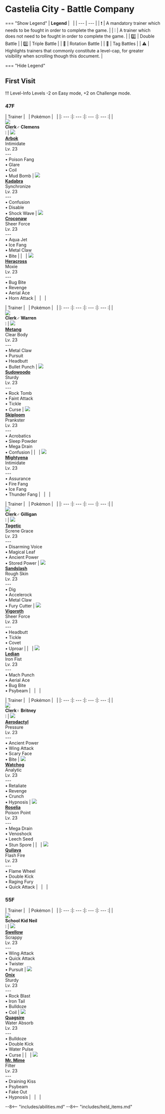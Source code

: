 # Castelia City - Battle Company

=== "Show Legend"
    | __Legend__ | &nbsp; |
    | --- | --- |
    | :exclamation: | A mandatory trainer which needs to be fought in order to complete the game. |
    | :grey_exclamation: | A trainer which does not need to be fought in order to complete the game. |
    | :two:  | Double Battle | 
    |  :three:  | Triple Battle |
    | :arrows_counterclockwise:  | Rotation Battle |
    | :handshake: | Tag Battles |
    | :warning: | Highlights trainers that commonly constitute a level-cap, for greater visibility when scrolling though this document. |

=== "Hide Legend"
&nbsp;

## First Visit

!!! Level-Info
    Levels -2 on Easy mode, +2 on Challenge mode.


### 47F

| Trainer | &nbsp; | Pokémon | &nbsp; |
|: --- :|: --- :|: --- :|: --- :|
| <br>![][Clerk♂Clemens]<br>__Clerk♂ Clemens__<br>:grey_exclamation:  | ![][24] <br> __[Arbok]__ <br>Intimidate<br>Lv. 23<br>---<br>• Poison Fang<br>• Glare<br>• Coil<br>• Mud Bomb | ![][64] <br> __[Kadabra]__ <br>Synchronize<br>Lv. 23<br>---<br>• Confusion<br>• Disable<br>• Shock Wave | ![][159] <br> __[Croconaw]__ <br>Sheer Force<br>Lv. 23<br>---<br>• Aqua Jet<br>• Ice Fang<br>• Metal Claw<br>• Bite |
| &nbsp; | ![][214] <br> __[Heracross]__ <br>Moxie<br>Lv. 23<br>---<br>• Bug Bite<br>• Revenge<br>• Aerial Ace<br>• Horn Attack | &nbsp; | &nbsp; |

| Trainer | &nbsp; | Pokémon | &nbsp; |
|: --- :|: --- :|: --- :|: --- :|
| <br>![][Clerk♂Warren]<br>__Clerk♂ Warren__<br>:grey_exclamation:  | ![][375] <br> __[Metang]__ <br>Clear Body<br>Lv. 23<br>---<br>• Metal Claw<br>• Pursuit<br>• Headbutt<br>• Bullet Punch | ![][185] <br> __[Sudowoodo]__ <br>Sturdy<br>Lv. 23<br>---<br>• Rock Tomb<br>• Faint Attack<br>• Tickle<br>• Curse | ![][188] <br> __[Skiploom]__ <br>Prankster<br>Lv. 23<br>---<br>• Acrobatics<br>• Sleep Powder<br>• Mega Drain<br>• Confusion |
| &nbsp; | ![][262] <br> __[Mightyena]__ <br>Intimidate<br>Lv. 23<br>---<br>• Assurance<br>• Fire Fang<br>• Ice Fang<br>• Thunder Fang | &nbsp; | &nbsp; |

| Trainer | &nbsp; | Pokémon | &nbsp; |
|: --- :|: --- :|: --- :|: --- :|
| <br>![][Clerk♂Gilligan]<br>__Clerk♂ Gilligan__<br>:grey_exclamation:  | ![][176] <br> __[Togetic]__ <br>Screne Grace<br>Lv. 23<br>---<br>• Disarming Voice<br>• Magical Leaf<br>• Ancient Power<br>• Stored Power | ![][28] <br> __[Sandslash]__ <br>Rough Skin<br>Lv. 23<br>---<br>• Dig<br>• Accelerock<br>• Metal Claw<br>• Fury Cutter | ![][288] <br> __[Vigoroth]__ <br>Sheer Force<br>Lv. 23<br>---<br>• Headbutt<br>• Tickle<br>• Covet<br>• Uproar |
| &nbsp; | ![][166] <br> __[Ledian]__ <br>Iron Fist<br>Lv. 23<br>---<br>• Mach Punch<br>• Aerial Ace<br>• Bug Bite<br>• Psybeam | &nbsp; | &nbsp; |

| Trainer | &nbsp; | Pokémon | &nbsp; |
|: --- :|: --- :|: --- :|: --- :|
| <br>![][Clerk♀Britney]<br>__Clerk♀ Britney__<br>:grey_exclamation:  | ![][142] <br> __[Aerodactyl]__ <br>Pressure<br>Lv. 23<br>---<br>• Ancient Power<br>• Wing Attack<br>• Scary Face<br>• Bite | ![][505] <br> __[Watchog]__ <br>Analytic<br>Lv. 23<br>---<br>• Retaliate<br>• Revenge<br>• Crunch<br>• Hypnosis | ![][315] <br> __[Roselia]__ <br>Poison Point<br>Lv. 23<br>---<br>• Mega Drain<br>• Venoshock<br>• Leech Seed<br>• Stun Spore |
| &nbsp; | ![][156] <br> __[Quilava]__ <br>Flash Fire<br>Lv. 23<br>---<br>• Flame Wheel<br>• Double Kick<br>• Raging Fury<br>• Quick Attack | &nbsp; | &nbsp; |


### 55F

| Trainer | &nbsp; | Pokémon | &nbsp; |
|: --- :|: --- :|: --- :|: --- :|
| <br>![][SchoolKidNeil]<br>__School Kid Neil__<br>:grey_exclamation:  | ![][277] <br> __[Swellow]__ <br>Scrappy<br>Lv. 23<br>---<br>• Wing Attack<br>• Quick Attack<br>• Twister<br>• Pursuit | ![][95] <br> __[Onix]__ <br>Sturdy<br>Lv. 23<br>---<br>• Rock Blast<br>• Iron Tail<br>• Bulldoze<br>• Coil | ![][195] <br> __[Quagsire]__ <br>Water Absorb<br>Lv. 23<br>---<br>• Bulldoze<br>• Double Kick<br>• Water Pulse<br>• Curse |
| &nbsp; | ![][122] <br> __[Mr. Mime]__ <br>Filter<br>Lv. 23<br>---<br>• Draining Kiss<br>• Psybeam<br>• Fake Out<br>• Hypnosis | &nbsp; | &nbsp; |





--8<-- "includes/abilities.md"
--8<-- "includes/held_items.md"

[Clerk♂Clemens]: ../img/Trainers/Clerk_Male.gif
[24]: ../img/animated/24.gif
[Arbok]: ../../pokemons/024/
[64]: ../img/animated/64.gif
[Kadabra]: ../../pokemons/064/
[159]: ../img/animated/159.gif
[Croconaw]: ../../pokemons/159/
[214]: ../img/animated/214.gif
[Heracross]: ../../pokemons/214/
[Clerk♂Warren]: ../img/Trainers/Clerk_Male.gif
[375]: ../img/animated/375.gif
[Metang]: ../../pokemons/375/
[185]: ../img/animated/185.gif
[Sudowoodo]: ../../pokemons/185/
[188]: ../img/animated/188.gif
[Skiploom]: ../../pokemons/188/
[262]: ../img/animated/262.gif
[Mightyena]: ../../pokemons/262/
[Clerk♂Gilligan]: ../img/Trainers/Clerk_Male_B.gif
[176]: ../img/animated/176.gif
[Togetic]: ../../pokemons/176/
[28]: ../img/animated/28.gif
[Sandslash]: ../../pokemons/028/
[288]: ../img/animated/288.gif
[Vigoroth]: ../../pokemons/288/
[166]: ../img/animated/166.gif
[Ledian]: ../../pokemons/166/
[Clerk♀Britney]: ../img/Trainers/Clerk_Female.gif
[142]: ../img/animated/142.gif
[Aerodactyl]: ../../pokemons/142/
[505]: ../img/animated/505.gif
[Watchog]: ../../pokemons/505/
[315]: ../img/animated/315.gif
[Roselia]: ../../pokemons/315/
[156]: ../img/animated/156.gif
[Quilava]: ../../pokemons/156/
[SchoolKidNeil]: ../img/Trainers/School_Kid_Male.gif
[277]: ../img/animated/277.gif
[Swellow]: ../../pokemons/277/
[95]: ../img/animated/95.gif
[Onix]: ../../pokemons/095/
[195]: ../img/animated/195.gif
[Quagsire]: ../../pokemons/195/
[122]: ../img/animated/122.gif
[Mr. Mime]: ../../pokemons/122/